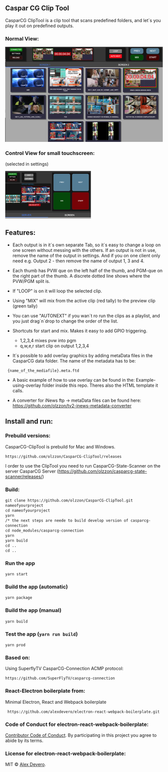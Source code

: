 
## Caspar CG Clip Tool
CasparCG ClipTool is a clip tool that scans predefined folders, and let´s you play it out on predefined outputs.

### Normal View:
<img src="docs/images/Screendump.png">

### Control View for small touchscreen: 
(selected in settings)

<img src="docs/images/controlview.png" height="152">

## Features:
* Each output is in it´s own separate Tab, so it´s easy to change a loop on one screen without messing with the others. If an output is not in use, remove the name of the output in settings. And if you on one client only need e.g. Output 2 - then remove the name of output 1, 3 and 4.

* Each thumb has PVW que on the left half of the thumb, and PGM-que on the right part of the thumb. A discrete dotted line shows where the PVW/PGM split is.

* If "LOOP" is on it will loop the selected clip.

* Using "MIX" will mix from the active clip (red tally) to the preview clip (green tally)

* You can use "AUTONEXT" if you wan´t ro run the clips as a playlist, and you just drag´n´drop to change the order of the list.

* Shortcuts for start and mix. Makes it easy to add GPIO triggering.
  * 1,2,3,4 mixes pvw into pgm
  * q,w,e,r start clip on output 1,2,3,4

* It´s possible to add overlay graphics by adding metaData files in the CasparCG data folder.
The name of the metadata has to be:
```
 {name_of_the_mediafile}.meta.ftd
```

* A basic example of how to use overlay can be found in the:
Example-using-overlay folder inside this repo.
Theres also the HTML template it calls.

* A converter for iNews ftp -> metaData files can be found here:
https://github.com/olzzon/tv2-inews-metadata-converter




## Install and run:

### Prebuild versions:
CasparCG-ClipTool is prebuild for Mac and Windows.
````
https://github.com/olzzon/CasparCG-ClipTool/releases
````
I order to use the ClipTool you need to run CasparCG-State-Scanner on the server CasparCG Server (https://github.com/olzzon/casparcg-state-scanner/releases/)


### Build:
```
git clone https://github.com/olzzon/CasparCG-ClipTool.git nameofyourproject
cd nameofyourproject
yarn
/* the next steps are neede to build develop version of casparcg-connection
cd node_modules/casparcg-connection
yarn
yarn build
cd ..
cd ..

```

### Run the app
```
yarn start
```

### Build the app (automatic)
```
yarn package
```

### Build the app (manual)
```
yarn build
```

### Test the app (`yarn run build`)
```
yarn prod
```


### Based on:
Using SuperflyTV CasparCG-Connection ACMP protocol:
```
https://github.com/SuperFlyTV/casparcg-connection
```

### React-Electron boilerplate from:
Minimal Electron, React and Webpack boilerplate

```
 https://github.com/alexdevero/electron-react-webpack-boilerplate.git
```







### Code of Conduct for electron-react-webpack-boilerplate:

[Contributor Code of Conduct](code-of-conduct.md). By participating in this project you agree to abide by its terms.

### License for electron-react-webpack-boilerplate:

MIT © [Alex Devero](https://alexdevero.com).
